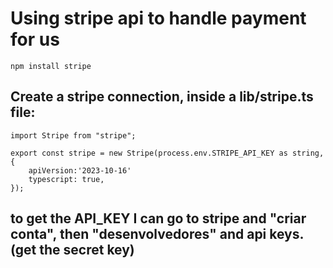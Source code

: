 # Using stripe api to handle payment for us

```
npm install stripe
```
## Create a stripe connection, inside a lib/stripe.ts file:
```
import Stripe from "stripe";

export const stripe = new Stripe(process.env.STRIPE_API_KEY as string, {
    apiVersion:'2023-10-16'
    typescript: true,
});

```
## to get the API_KEY I can go to stripe and "criar conta", then "desenvolvedores" and api keys.(get the secret key)
